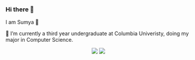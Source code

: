 ### Hi there 👋 
I am Sumya :princess:

🔭 I’m currently a third year undergraduate at Columbia Univeristy, doing my major in Computer Science.

<p align="center">
  <img src="https://capsule-render.vercel.app/api?type=wave&color=auto&height=300&section=header&text=Hello%20Everyone&fontSize=90" />
  <img src="https://capsule-render.vercel.app/api?type=wave&color=auto&height=300&section=header&text=capsule%20render&fontSize=90" />

</p>
<!-- - 🌱 I’m currently learning ...
- 👯 I’m looking to collaborate on ...
- 🤔 I’m looking for help with ...
- 💬 Ask me about ...
- 📫 How to reach me: ...
- 😄 Pronouns: ...
- ⚡ Fun fact: ...
-->
